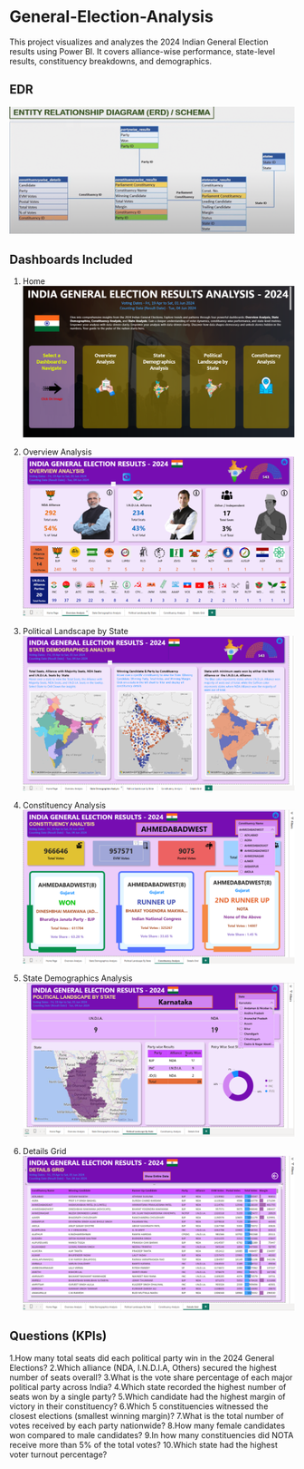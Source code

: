 # General-Election-Analysis
This project visualizes and analyzes the 2024 Indian General Election results using Power BI. It covers alliance-wise performance, state-level results, constituency breakdowns, and demographics.

## EDR
![Alt Text](ERDiagram.png)

## Dashboards Included
1. Home
    ![Alt Text](home.png)
   
3. Overview Analysis
   ![Alt Text](overview.png)
   
4. Political Landscape by State
   ![Alt Text](Demographic.png)
   
5. Constituency Analysis
     ![Alt Text](consitutency.png)
   
6. State Demographics Analysis
    ![Alt Text](Bystate.png)
   
7. Details Grid
     ![Alt Text](details.png)

## Questions (KPIs)
1.How many total seats did each political party win in the 2024 General Elections?
2.Which alliance (NDA, I.N.D.I.A, Others) secured the highest number of seats overall?
3.What is the vote share percentage of each major political party across India?
4.Which state recorded the highest number of seats won by a single party?
5.Which candidate had the highest margin of victory in their constituency?
6.Which 5 constituencies witnessed the closest elections (smallest winning margin)?
7.What is the total number of votes received by each party nationwide?
8.How many female candidates won compared to male candidates?
9.In how many constituencies did NOTA receive more than 5% of the total votes?
10.Which state had the highest voter turnout percentage?
